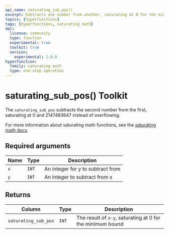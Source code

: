 ```yaml
---
api_name: saturating_sub_pos()
excerpt: Subtracts one number from another, saturating at 0 for the minimum bound
topics: [hyperfunctions]
tags: [hyperfunctions, saturating math]
api:
  license: community
  type: function
  experimental: true
  toolkit: true
  version:
    experimental: 1.8.0
hyperfunction:
  family: saturating math
  type: one-step operation
---
```


# saturating_sub_pos()  <tag type="toolkit">Toolkit</tag><tag type="experimental-toolkit" content="Experimental" />

The `saturating_sub_pos` subtracts the second number from the first, saturating at 0 and 2147483647 instead of overflowing.

For more information about saturating math functions, see the
[saturating math docs][saturating-math-docs].

## Required arguments

|Name|Type|Description|
|-|-|-|
|`x`|`INT`| An integer for y to subtract from |
|`y`|`INT`| An integer to subtract from x |

## Returns

|Column|Type|Description|
|-|-|-|
|`saturating_sub_pos` |`INT`| The result of `x-y`, saturating at 0 for the minimum bound |

[saturating-math-docs]: /api/:currentVersion:/hyperfunctions/saturating_math/
